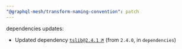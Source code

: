```yaml
---
"@graphql-mesh/transform-naming-convention": patch
---
```

dependencies updates:
  - Updated dependency [`tslib@2.4.1` ↗︎](https://www.npmjs.com/package/tslib/v/2.4.1) (from `2.4.0`, in `dependencies`)
